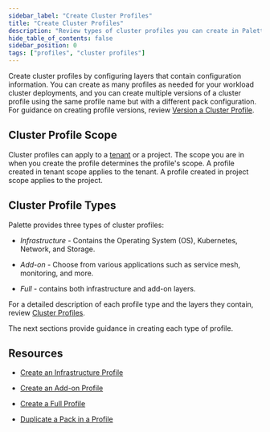 ```yaml
---
sidebar_label: "Create Cluster Profiles"
title: "Create Cluster Profiles"
description: "Review types of cluster profiles you can create in Palette."
hide_table_of_contents: false
sidebar_position: 0
tags: ["profiles", "cluster profiles"]
---
```



Create cluster profiles by configuring layers that contain configuration information. You can create as many profiles as needed for your workload cluster deployments, and you can create multiple versions of a cluster profile using the same profile name but with a different pack configuration. For guidance on creating profile versions, review [Version a Cluster Profile](../modify-cluster-profiles/version-cluster-profile.md).


## Cluster Profile Scope

Cluster profiles can apply to a [tenant](../../../glossary-all.md#tenant) or a project. The scope you are in when you create the profile determines the profile's scope. A profile created in tenant scope applies to the tenant. A profile created in project scope applies to the project. 

## Cluster Profile Types

Palette provides three types of cluster profiles: 

- *Infrastructure* - Contains the Operating System (OS), Kubernetes, Network, and Storage.

- *Add-on* - Choose from various applications such as service mesh, monitoring, and more.

- *Full* - contains both infrastructure and add-on layers.


For a detailed description of each profile type and the layers they contain, review [Cluster Profiles](../cluster-profiles.md). 

The next sections provide guidance in creating each type of profile.


## Resources

- [Create an Infrastructure Profile](create-infrastructure-profile.md)

- [Create an Add-on Profile](../create-cluster-profiles/create-addon-profile/create-addon-profile.md)

- [Create a Full Profile](create-full-profile.md)

- [Duplicate a Pack in a Profile](duplicate-pack-in-profile.md)